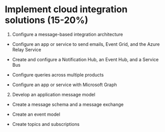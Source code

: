 # Implement cloud integration solutions (15-20%)

1. Configure a message-based integration architecture

  * Configure an app or service to send emails, Event Grid, and the Azure Relay Service
    
  * Create and configure a Notification Hub, an Event Hub, and a Service Bus
    
  * Configure queries across multiple products
    
  * Configure an app or service with Microsoft Graph

2. Develop an application message model

  * Create a message schema and a message exchange
    
  * Create an event model
    
  * Create topics and subscriptions